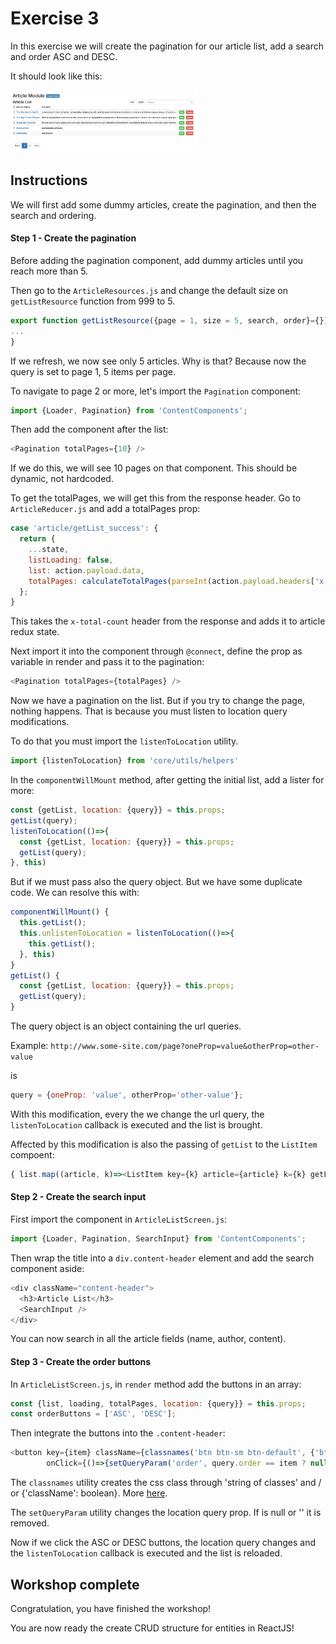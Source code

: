 # Exercise 3

In this exercise we will create the pagination for our article list, add a search and order ASC and DESC.

It should look like this:

[<img src="screenshot.jpg" width="300" height="100" />](screenshot.jpg)

## Instructions

We will first add some dummy articles, create the pagination, and then the search and ordering.

#### Step 1 - Create the pagination

Before adding the pagination component, add dummy articles until you reach more than 5.

Then go to the `ArticleResources.js` and change the default size on `getListResource` function from 999 to 5.

```js
export function getListResource({page = 1, size = 5, search, order}={}) {
...
}
```

If we refresh, we now see only 5 articles. Why is that? Because now the query is set to page 1, 5 items per page.

To navigate to page 2 or more, let's import the `Pagination` component:

```js
import {Loader, Pagination} from 'ContentComponents';
```

Then add the component after the list:

```js
<Pagination totalPages={10} />
```

If we do this, we will see 10 pages on that component. This should be dynamic, not hardcoded.

To get the totalPages, we will get this from the response header. Go to `ArticleReducer.js` and add a totalPages prop:

```js
case 'article/getList_success': {
  return {
    ...state,
    listLoading: false,
    list: action.payload.data,
    totalPages: calculateTotalPages(parseInt(action.payload.headers['x-total-count']), 5)
  };
}
```

This takes the `x-total-count` header from the response and adds it to article redux state.

Next import it into the component through `@connect`, define the prop as variable in render and pass it to the pagination:

```js
<Pagination totalPages={totalPages} />
```

Now we have a pagination on the list. But if you try to change the page, nothing happens. That is because you must listen to location query modifications.

To do that you must import the `listenToLocation` utility.

```js
import {listenToLocation} from 'core/utils/helpers'
```

In the `componentWillMount` method, after getting the initial list, add a lister for more:

```js
const {getList, location: {query}} = this.props;
getList(query);
listenToLocation(()=>{
  const {getList, location: {query}} = this.props;
  getList(query);
}, this)
```

But if we must pass also the query object. But we have some duplicate code. We can resolve this with:

```js
componentWillMount() {
  this.getList();
  this.unlistenToLocation = listenToLocation(()=>{
    this.getList();
  }, this)
}
getList() {
  const {getList, location: {query}} = this.props;
  getList(query);
}
```

The query object is an object containing the url queries.

Example: `http://www.some-site.com/page?oneProp=value&otherProp=other-value`

is

```js
query = {oneProp: 'value', otherProp='other-value'};
```

With this modification, every the we change the url query, the `listenToLocation` callback is executed and the list is brought.

Affected by this modification is also the passing of `getList` to the `ListItem` compoent:

```js
{ list.map((article, k)=><ListItem key={k} article={article} k={k} getList={this.getList.bind(this)} />) }
```

#### Step 2 - Create the search input

First import the component in `ArticleListScreen.js`:

```js
import {Loader, Pagination, SearchInput} from 'ContentComponents';
```

Then wrap the title into a `div.content-header` element and add the search component aside:

```js
<div className="content-header">
  <h3>Article List</h3>
  <SearchInput />
</div>
```

You can now search in all the article fields (name, author, content).

#### Step 3 - Create the order buttons

In `ArticleListScreen.js`, in `render` method add the buttons in an array:

```js
const {list, loading, totalPages, location: {query}} = this.props;
const orderButtons = ['ASC', 'DESC'];
```

Then integrate the buttons into the `.content-header`:

```js
<button key={item} className={classnames('btn btn-sm btn-default', {'btn-primary': query.order==item})}
        onClick={()=>{setQueryParam('order', query.order == item ? null : item)}}>{item}</button>
```

The `classnames` utility creates the css class through 'string of classes' and / or {'className': boolean}. More [here](https://github.com/JedWatson/classnames).

The `setQueryParam` utility changes the location query prop. If is null or '' it is removed.

Now if we click the ASC or DESC buttons, the location query changes and the `listenToLocation` callback is executed and the list is reloaded.

## Workshop complete

Congratulation, you have finished the workshop!

You are now ready the create CRUD structure for entities in ReactJS!
